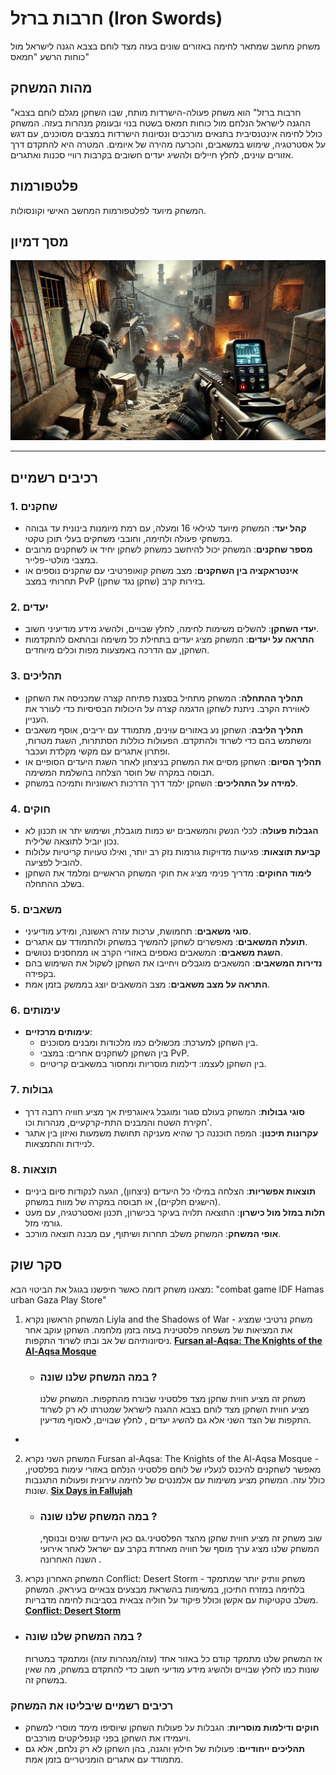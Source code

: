 # חרבות ברזל (Iron Swords)
משחק מחשב שמתאר לחימה באזורים שונים בעזה מצד לוחם בצבא הגנה לישראל מול כוחות הרשע "חמאס"

## מהות המשחק
"חרבות ברזל" הוא משחק פעולה-הישרדות מותח, שבו השחקן מגלם לוחם בצבא ההגנה לישראל הנלחם מול כוחות חמאס בשטח בנוי ובעומק מנהרות בעזה. המשחק כולל לחימה אינטנסיבית בתנאים מורכבים ונסיונות הישרדות במצבים מסוכנים, עם דגש על אסטרטגיה, שימוש במשאבים, והכרעה מהירה של איומים. המטרה היא להתקדם דרך אזורים עוינים, לחלץ חיילים ולהשיג יעדים חשובים בקרבות רוויי סכנות ואתגרים.

## פלטפורמות
המשחק מיועד לפלטפורמות המחשב האישי וקונסולות.

## מסך דמיון
![iron swords pic](ironswardpic.png)

---

## רכיבים רשמיים

### 1. שחקנים
- **קהל יעד**: המשחק מיועד לגילאי 16 ומעלה, עם רמת מיומנות בינונית עד גבוהה במשחקי פעולה ולחימה, וחובבי משחקים בעלי תוכן טקטי.
- **מספר שחקנים**: המשחק יכול להיחשב כמשחק לשחקן יחיד או לשחקנים מרובים במצבי מולטי-פלייר.
- **אינטראקציה בין השחקנים**: מצב משחק קואופרטיבי עם שחקנים נוספים או תחרותי במצב PvP (שחקן נגד שחקן) בזירות קרב.

### 2. יעדים
- **יעדי השחקן**: להשלים משימות לחימה, לחלץ שבויים, ולהשיג מידע מודיעיני חשוב.
- **התראה על יעדים**: המשחק מציג יעדים בתחילת כל משימה ובהתאם להתקדמות השחקן, עם הדרכה באמצעות מפות וכלים מיוחדים.

### 3. תהליכים
- **תהליך ההתחלה**: המשחק מתחיל בסצנת פתיחה קצרה שמכניסה את השחקן לאווירת הקרב. ניתנת לשחקן הדגמה קצרה על היכולות הבסיסיות כדי לעורר את העניין.
- **תהליך הליבה**: השחקן נע באזורים עוינים, מתמודד עם יריבים, אוסף משאבים ומשתמש בהם כדי לשרוד ולהתקדם. הפעולות כוללות הסתתרות, השגת מטרות, ופתרון אתגרים עם מקשי מקלדת ועכבר.
- **תהליך הסיום**: השחקן מסיים את המשחק בניצחון לאחר השגת היעדים הסופיים או תבוסה במקרה של חוסר הצלחה בהשלמת המשימה.
- **למידה על התהליכים**: השחקן ילמד דרך הדרכות ראשוניות ותמיכה במשחק.

### 4. חוקים
- **הגבלות פעולה**: לכלי הנשק והמשאבים יש כמות מוגבלת, ושימוש יתר או תכנון לא נכון יוביל לתוצאה שלילית.
- **קביעת תוצאות**: פגיעות מדויקות גורמות נזק רב יותר, ואילו טעויות קריטיות עלולות להוביל לפציעה.
- **לימוד החוקים**: מדריך פנימי מציג את חוקי המשחק הראשיים ומלמד את השחקן בשלב ההתחלה.

### 5. משאבים
- **סוגי משאבים**: תחמושת, ערכות עזרה ראשונה, ומידע מודיעיני.
- **תועלת המשאבים**: מאפשרים לשחקן להמשיך במשחק ולהתמודד עם אתגרים.
- **השגת משאבים**: המשאבים נאספים באזורי הקרב או ממחסנים נטושים.
- **נדירות המשאבים**: המשאבים מוגבלים ויחייבו את השחקן לשקול את השימוש בהם בקפידה.
- **התראה על מצב משאבים**: מצב המשאבים יוצג בממשק בזמן אמת.

### 6. עימותים
- **עימותים מרכזיים**:
  - בין השחקן למערכת: מכשולים כמו מלכודות ומבנים מסוכנים.
  - בין השחקן לשחקנים אחרים: במצבי PvP.
  - בין השחקן לעצמו: דילמות מוסריות ומחסור במשאבים קריטיים.

### 7. גבולות
- **סוגי גבולות**: המשחק בעולם סגור ומוגבל גיאוגרפית אך מציע חוויה רחבה דרך חקירת השטח והמבנים התת-קרקעיים, מנהרות וכו'.
- **עקרונות תיכנון**: המפה תוכננה כך שהיא מעניקה תחושת משמעות ואיזון בין אתגר לניידות והתמצאות.

### 8. תוצאות
- **תוצאות אפשריות**: הצלחה במילוי כל היעדים (ניצחון), הגעה לנקודות סיום ביניים (הישגים חלקיים), או תבוסה במקרה של מוות במשחק.
- **תלות במזל מול כישרון**: התוצאה תלויה בעיקר בכישרון, תכנון ואסטרטגיה, עם מעט גורמי מזל.
- **אופי המשחק**: המשחק משלב תחרות ושיתוף, עם מבנה תוצאה מורכב.

## סקר שוק
מצאנו משחק דומה כאשר חיפשנו בגוגל את הביטוי הבא: "combat game IDF Hamas urban Gaza Play Store"
1. המשחק הראשון נקרא Liyla and the Shadows of War - משחק נרטיבי שמציג את המציאות של משפחה פלסטינית בעזה בזמן מלחמה. השחקן עוקב אחר ניסיונותיהם של אב ובתו לשרוד התקפות.
 **[Fursan al-Aqsa: The Knights of the Al-Aqsa Mosque](https://store.steampowered.com/app/1387150/Fursan_alAqsa_The_Knights_of_the_AlAqsa_Mosque)**

   - ### במה המשחק שלנו שונה ?
     משחק זה מציע חווית שחקן מצד פלסטיני שבורח מהתקפות. המשחק שלנו מציע חווית השחקן מצד לוחם בצבא ההגנה לישראל שמטרתו לא רק לשרוד התקפות של הצד השני אלא גם להשיג יעדים , 
     לחלץ שבויים, לאסוף מודיעין.
 
- 
2. המשחק השני נקרא Fursan al-Aqsa: The Knights of the Al-Aqsa Mosque - מאפשר לשחקנים להיכנס לנעליו של לוחם פלסטיני הנלחם באזורי עימות בפלסטין, כולל עזה. המשחק מציע משימות עם אלמנטים של לחימה עירונית ופעולות התגנבות שונות.
  **[Six Days in Fallujah](https://www.sixdays.com/)**

  
   - ### במה המשחק שלנו שונה ?
     שוב משחק זה מציע חווית שחקן מהצד הפלסטיני.גם כאן היעדים שונים ובנוסף, המשחק שלנו מציג ערך מוסף של חוויה מאחדת בקרב עם ישראל לאחר אירועי השנה האחרונה .
     
3. המשחק האחרון נקרא Conflict: Desert Storm - משחק וותיק יותר שמתמקד בלחימה במזרח התיכון, במשימות בהשראת מבצעים צבאיים בעיראק. המשחק משלב טקטיקות עם אקשן וכולל פיקוד על חוליה צבאית בסביבות לחימה מדבריות.
 **[Conflict: Desert Storm](https://store.steampowered.com/app/6060/Conflict_Desert_Storm/)**
  
- ### במה המשחק שלנו שונה ?
  אז המשחק שלנו מתמקד קודם כל באזור אחד (עזה/מנהרות עזה) ומתמקד במטרות שונות כמו לחלץ שבויים ולהשיג מידע מודיעי חשוב כדי להתקדם במשחק, מה שאין במשחק זה.

### רכיבים רשמיים שיבליטו את המשחק

- **חוקים ודילמות מוסריות**: הגבלות על פעולות השחקן שיוסיפו מימד מוסרי למשחק ויעמידו את השחקן בפני קונפליקטים מורכבים.
- **תהליכים ייחודיים**: פעולות של חילוץ והגנה, בהן השחקן לא רק נלחם, אלא גם מתמודד עם אתגרים הומניטריים בזמן אמת.

